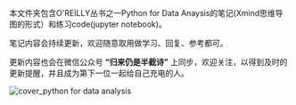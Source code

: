 本文件夹包含O'REILLY丛书之一Python for Data Anaysis的笔记(Xmind思维导图的形式）和练习code(jupyter notebook)。

笔记内容会持续更新，欢迎随意取用做学习、回复、参考都可。

更新内容也会在微信公众号 **“归来仍是半截诗”** 上同步，欢迎关注，以得到及时的更新提醒，并且成为第下一位一起给自己充电的人。


![cover_python for data analysis](https://github.com/Yuxin19/Data-Book-Exercise/blob/master/admin/cover_python%20for%20data%20analysis.jpg)
